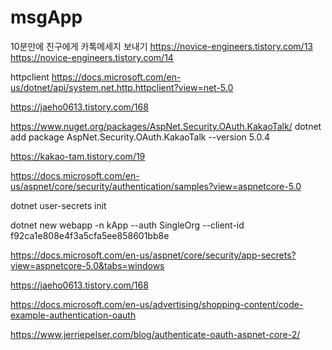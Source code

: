 # msgApp
10분만에 친구에게 카톡메세지 보내기
https://novice-engineers.tistory.com/13
https://novice-engineers.tistory.com/14

httpclient
https://docs.microsoft.com/en-us/dotnet/api/system.net.http.httpclient?view=net-5.0

https://jaeho0613.tistory.com/168

https://www.nuget.org/packages/AspNet.Security.OAuth.KakaoTalk/
dotnet add package AspNet.Security.OAuth.KakaoTalk --version 5.0.4

https://kakao-tam.tistory.com/19

https://docs.microsoft.com/en-us/aspnet/core/security/authentication/samples?view=aspnetcore-5.0

dotnet user-secrets init

dotnet new webapp -n kApp --auth SingleOrg --client-id f92ca1e808e4f3a5cfa5ee858601bb8e

https://docs.microsoft.com/en-us/aspnet/core/security/app-secrets?view=aspnetcore-5.0&tabs=windows

https://jaeho0613.tistory.com/168

https://docs.microsoft.com/en-us/advertising/shopping-content/code-example-authentication-oauth

https://www.jerriepelser.com/blog/authenticate-oauth-aspnet-core-2/
